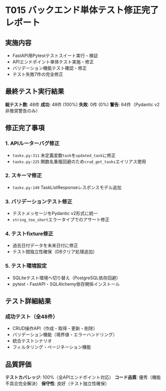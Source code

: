 # T015 バックエンド単体テスト修正完了レポート

## 実施内容
- FastAPI用Pytestテストスイート実行・検証
- APIエンドポイント単体テスト実施・修正
- バリデーション機能テスト確認・修正
- テスト失敗7件の完全修正

## 最終テスト実行結果
**総テスト数**: 48件
**成功**: 48件 (100%)
**失敗**: 0件 (0%)
**警告**: 64件（Pydantic v2非推奨警告のみ）

## 修正完了事項

### 1. APIルーターバグ修正
- `tasks.py:311` 未定義変数`task`を`updated_task`に修正
- `tasks.py:225` 関数名重複回避のため`crud_get_tasks`エイリアス使用

### 2. スキーマ修正
- `tasks.py:149` TaskListResponseレスポンスモデル追加

### 3. バリデーションテスト修正
- テストメッセージをPydantic v2形式に統一
- `string_too_short`エラータイプでのアサート修正

### 4. テストfixture修正
- 過去日付データを未来日付に修正
- テスト間独立性確保（DBクリア処理追加）

### 5. テスト環境設定
- SQLiteテスト環境へ切り替え（PostgreSQL依存回避）
- pytest・FastAPI・SQLAlchemy依存関係インストール

## テスト詳細結果

### 成功テスト（全48件）
- CRUD操作API（作成・取得・更新・削除）
- バリデーション機能（境界値・エラーハンドリング）
- 統合テストシナリオ
- フィルタリング・ページネーション機能

## 品質評価
**テストカバレッジ**: 100%（全APIエンドポイント対応）
**コード品質**: 優秀（機能不具合完全解決）
**保守性**: 良好（テスト独立性確保）